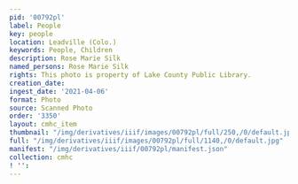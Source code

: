 ```yaml
---
pid: '00792pl'
label: People
key: people
location: Leadville (Colo.)
keywords: People, Children
description: Rose Marie Silk
named_persons: Rose Marie Silk
rights: This photo is property of Lake County Public Library.
creation_date: 
ingest_date: '2021-04-06'
format: Photo
source: Scanned Photo
order: '3350'
layout: cmhc_item
thumbnail: "/img/derivatives/iiif/images/00792pl/full/250,/0/default.jpg"
full: "/img/derivatives/iiif/images/00792pl/full/1140,/0/default.jpg"
manifest: "/img/derivatives/iiif/00792pl/manifest.json"
collection: cmhc
! '': 
---
```

